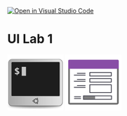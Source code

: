 [![Open in Visual Studio Code](https://classroom.github.com/assets/open-in-vscode-c66648af7eb3fe8bc4f294546bfd86ef473780cde1dea487d3c4ff354943c9ae.svg)](https://classroom.github.com/online_ide?assignment_repo_id=8022722&assignment_repo_type=AssignmentRepo)
# UI Lab 1
![](terminal-icon.png)
![](gui-icon.png)


